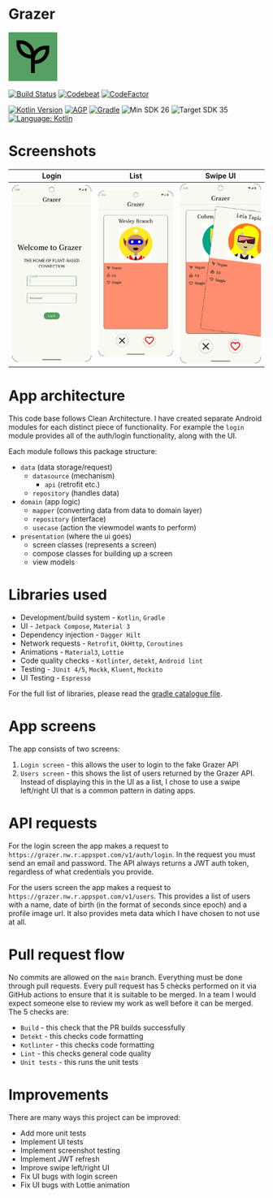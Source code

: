# Grazer

<img src="app/src/main/ic_launcher-playstore.png" width="96">

[![Build Status](https://github.com/jamiescode/grazer/actions/workflows/build.yml/badge.svg)](https://github.com/jamiescode/grazer/actions/workflows/build.yml)
[![Codebeat](https://codebeat.co/badges/9bb5acf8-e3f3-49b8-aaff-f5f9a9ed63e8)](https://codebeat.co/projects/github-com-jamiescode-grazer-main)
[![CodeFactor](https://www.codefactor.io/repository/github/jamiescode/grazer/badge)](https://www.codefactor.io/repository/github/jamiescode/grazer)

[![Kotlin Version](https://img.shields.io/badge/Kotlin-2.0.x-blue.svg)](https://kotlinlang.org)
[![AGP](https://img.shields.io/badge/AGP-8.x-blue?style=flat)](https://developer.android.com/studio/releases/gradle-plugin)
[![Gradle](https://img.shields.io/badge/Gradle-8.x-blue?style=flat)](https://gradle.org)
![Min SDK 26](https://img.shields.io/badge/Min%20SDK-24-839192?logo=android&logoColor=white)
![Target SDK 35](https://img.shields.io/badge/Target%20SDK-35-566573?logo=android&logoColor=white)
[![Language: Kotlin](https://img.shields.io/github/languages/top/jamiescode/android-showcase.svg)](https://github.com/jamiescode/android-showcase/search?l=kotlin)

# Screenshots

| Login | List | Swipe UI |
| --- | --- | --- |
| ![Login](.screenshots/login-light.webp) | ![List](.screenshots/list-light.webp) | ![List Stack](.screenshots/list-stack-light.webp) | 

# App architecture

This code base follows Clean Architecture. I have created separate Android modules for each distinct piece of functionality. 
For example the `login` module provides all of the auth/login functionality, along with the UI.

Each module follows this package structure:

* `data` (data storage/request)
  * `datasource` (mechanism)
    * `api` (retrofit etc.)
  * `repository` (handles data)
* `domain` (app logic)
  * `mapper` (converting data from data to domain layer)
  * `repository` (interface)
  * `usecase` (action the viewmodel wants to perform)
* `presentation` (where the ui goes)
  * screen classes (represents a screen)
  * compose classes for building up a screen
  * view models

# Libraries used

* Development/build system - `Kotlin`, `Gradle`
* UI - `Jetpack Compose`, `Material 3`
* Dependency injection - `Dagger Hilt`
* Network requests - `Retrofit`, `OkHttp`, `Coroutines`
* Animations - `Material3`, `Lottie`
* Code quality checks - `Kotlinter`, `detekt`, `Android lint`
* Testing - `JUnit 4/5`, `Mockk`, `Kluent`, `Mockito`
* UI Testing - `Espresso`

For the full list of libraries, please read the [gradle catalogue file](gradle/libs.versions.toml).

# App screens

The app consists of two screens:

1. `Login screen` - this allows the user to login to the fake Grazer API
2. `Users screen` - this shows the list of users returned by the Grazer API. Instead of displaying this in the UI as a list, I chose to use a swipe left/right UI that is a common pattern in dating apps.

# API requests

For the login screen the app makes a request to `https://grazer.nw.r.appspot.com/v1/auth/login`. In the request you must send an email and password. The API always returns a JWT auth token, regardless of what credentials you provide.

For the users screen the app makes a request to `https://grazer.nw.r.appspot.com/v1/users`. This provides a list of users with a name, date of birth (in the format of seconds since epoch) and a profile image url. It also provides meta data which I have chosen to not use at all.

# Pull request flow

No commits are allowed on the `main` branch. Everything must be done through pull requests.
Every pull request has 5 checks performed on it via GitHub actions to ensure that it is suitable to be merged. In a team I would expect someone else to review my work as well before it can be merged.
The 5 checks are:

* `Build` - this check that the PR builds successfully
* `Detekt` - this checks code formatting
* `Kotlinter` - this checks code formatting
* `Lint` - this checks general code quality
* `Unit tests` - this runs the unit tests

# Improvements

There are many ways this project can be improved:

* Add more unit tests
* Implement UI tests
* Implement screenshot testing
* Implement JWT refresh
* Improve swipe left/right UI
* Fix UI bugs with login screen
* Fix UI bugs with Lottie animation